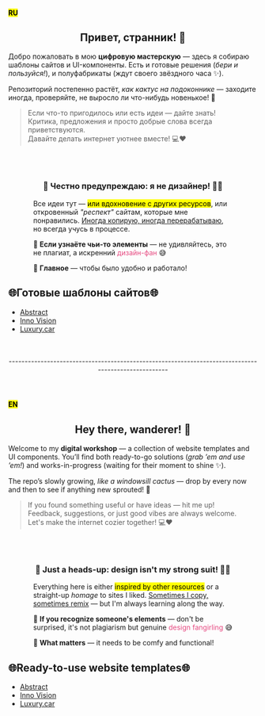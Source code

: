 <h4><mark>RU</mark></h1>
<h2 align="center">Привет, странник! 👋</h2>

<div align="left">
  <p>Добро пожаловать в мою <strong>цифровую мастерскую</strong> — здесь я собираю шаблоны сайтов и UI-компоненты. Есть и готовые решения (<em>бери и пользуйся!</em>), и полуфабрикаты (ждут своего звёздного часа ✨).</p>

  <p>Репозиторий постепенно растёт, <em>как кактус на подоконнике</em> — заходите иногда, проверяйте, не выросло ли что-нибудь новенькое! 🌵</p>

  <blockquote>
  Если что-то пригодилось или есть идеи — дайте знать!<br>
  Критика, предложения и просто добрые слова всегда приветствуются.<br>
  Давайте делать интернет уютнее вместе! 💻❤️
  </blockquote>
</div>



<br>
<br>



<h3 align="center">🚨 Честно предупреждаю: я не дизайнер! 🎨❌</h3>

<div align="left" style="margin: 0 auto; max-width: 80%">
  <p>Все идеи тут — <mark>или вдохновение с других ресурсов</mark>, или откровенный <em>"респект"</em> сайтам, которые мне понравились. <u>Иногда копирую, иногда перерабатываю</u>, но всегда учусь в процессе.</p>

  <div>
  <p>🔎 <strong>Если узнаёте чьи-то элементы</strong> — не удивляйтесь, это не плагиат, а искренний <span style="color: #e64980">дизайн-фан</span> 😅</p>
  <p>🎯 <strong>Главное</strong> — чтобы было удобно и работало!</p>
  </div>
</div>

<h2>🌐Готовые шаблоны сайтов🌐</h2>
<ul>
  <li><a href="https://schachend.github.io/Abstract__Website/">Abstract</a></li>
  <li><a href="https://schachend.github.io/Inno-Vision__Website/">Inno Vision</a></li>
  <li><a href="https://schachend.github.io/Luxury.car__Website/">Luxury.car</a></li>
</ul>




<br>
<br>
<div align="center">----------------------------------------------------------------------------------------------------</div>
<br>
<br>



<h4><mark>EN</mark></h1>
<h2 align="center">Hey there, wanderer! 👋</h2>

<div align="left">
  <p>Welcome to my <strong>digital workshop</strong> — a collection of website templates and UI components. You’ll find both ready-to-go solutions (<em>grab ’em and use ’em!</em>) and works-in-progress (waiting for their moment to shine ✨).</p>

  <p>The repo’s slowly growing, <em>like a windowsill cactus</em> — drop by every now and then to see if anything new sprouted! 🌵</p>

  <blockquote>
  If you found something useful or have ideas — hit me up!<br>
  Feedback, suggestions, or just good vibes are always welcome.<br>
  Let's make the internet cozier together! 💻❤️ 
  </blockquote>
</div>



<br>
<br>



<h3 align="center">🚨 Just a heads-up: design isn't my strong suit! 🎨❌</h3>

<div align="left" style="margin: 0 auto; max-width: 80%">
  <p>Everything here is either <mark>inspired by other resources</mark> or a straight-up <em>homage</em> to sites I liked. <u>Sometimes I copy, sometimes remix</u> — but I'm always learning along the way.</p>

  <div>
  <p>🔎 <strong>If you recognize someone's elements</strong> — don't be surprised, it's not plagiarism but genuine <span style="color: #e64980">design fangirling</span> 😅</p>
  <p>🎯 <strong>What matters</strong> — it needs to be comfy and functional!</p>
  </div>
</div>

<h2>🌐Ready-to-use website templates🌐</h2>
<ul>
  <li><a href="https://schachend.github.io/Abstract__Website/">Abstract</a></li>
  <li><a href="https://schachend.github.io/Inno-Vision__Website/">Inno Vision</a></li>
  <li><a href="https://schachend.github.io/Luxury.car__Website/">Luxury.car</a></li>
</ul>
